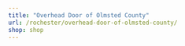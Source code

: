 ```yaml
---
title: "Overhead Door of Olmsted County"
url: /rochester/overhead-door-of-olmsted-county/
shop: shop
---
```

